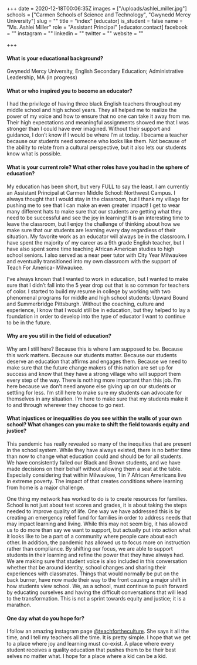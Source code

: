 +++
date = 2020-12-18T00:06:35Z
images = ["/uploads/ashlei_miller.jpg"]
schools = ["Carmen Schools of Science and Technology", "Gwynedd Mercy University"]
slug = ""
title = "index"
[educator]
is_student = false
name = "Ms. Ashlei Miller"
role = "Assistant Principal"
[educator.contact]
facebook = ""
instagram = ""
linkedin = ""
twitter = ""
website = ""

+++
#### What is your educational background?

Gwynedd Mercy University, English Secondary Education; Administrative Leadership, MA (in progress)

#### What or who inspired you to become an educator?

I had the privilege of having three black English teachers throughout my middle school and high school years. They all helped me to realize the power of my voice and how to ensure that no one can take it away from me. Their high expectations and meaningful assignments showed me that I was stronger than I could have ever imagined. Without their support and guidance, I don’t know if I would be where I’m at today. I became a teacher because our students need someone who looks like them. Not because of the ability to relate from a cultural perspective, but it also lets our students know what is possible.

#### What is your current role? What other roles have you had in the sphere of education?

My education has been short, but very FULL to say the least. I am currently an Assistant Principal at Carmen Middle School: Northwest Campus. I always thought that I would stay in the classroom, but I thank my village for pushing me to see that I can make an even greater impact! I get to wear many different hats to make sure that our students are getting what they need to be successful and see the joy in learning! It is an interesting time to leave the classroom, but I enjoy the challenge of thinking about how we make sure that our students are learning every day regardless of their situation. My favorite work as an educator will always be in the classroom. I have spent the majority of my career as a 9th grade English teacher, but I have also spent some time teaching African American studies to high school seniors. I also served as a near peer tutor with City Year Milwaukee and eventually transitioned into my own classroom with the support of Teach For America- Milwaukee.

I’ve always known that I wanted to work in education, but I wanted to make sure that I didn’t fall into the 5 year drop out that is so common for teachers of color. I started to build my resume in college by working with two phenomenal programs for middle and high school students: Upward Bound and Summerbridge Pittsburgh. Without the coaching, culture and experience, I know that I would still be in education, but they helped to lay a foundation in order to develop into the type of educator I want to continue to be in the future.

#### Why are you still in the field of education?

Why am I still here? Because this is where I am supposed to be. Because this work matters. Because our students matter. Because our students deserve an education that affirms and engages them. Because we need to make sure that the future change makers of this nation are set up for success and know that they have a strong village who will support them every step of the way. There is nothing more important than this job. I’m here because we don’t need anyone else giving up on our students or settling for less. I’m still here to make sure my students can advocate for themselves in any situation. I’m here to make sure that my students make it to and through wherever they choose to go next.

#### What injustices or inequalities do you see within the walls of your own school? What changes can you make to shift the field towards equity and justice?

This pandemic has really revealed so many of the inequities that are present in the school system. While they have always existed, there is no better time than now to change what education could and should be for all students. We have consistently failed our Black and Brown students, and we have made decisions on their behalf without allowing them a seat at the table. Especially considering that within Milwaukee, 1 in 7 African Americans live in extreme poverty. The impact of that creates conditions where learning from home is a major challenge.

One thing my network has worked to do is to create resources for families. School is not just about test scores and grades, it is about taking the steps needed to improve quality of life. One way we have addressed this is by creating an emergency relief fund for families in order to address needs that may impact learning and living. While this may not seem big, it has allowed us to do more than say we want to support, but actually put into action what it looks like to be a part of a community where people care about each other. In addition, the pandemic has allowed us to focus more on instruction rather than compliance. By shifting our focus, we are able to support students in their learning and refine the power that they have always had. We are making sure that student voice is also included in this conversation whether that be around identity, school changes and sharing their experiences with classmates. Things that would normally be put on the back burner, have now made their way to the front causing a major shift in how students view school. We, as a school, must continue to push forward by educating ourselves and having the difficult conversations that will lead to the transformation. This is not a sprint towards equity and justice; it is a marathon.

#### One day what do you hope for?

I follow an amazing instagram page [@teachfortheculture](https://www.instagram.com/teachfortheculture/). She says it all the time, and I tell my teachers all the time. It is pretty simple. I hope that we get to a place where joy and learning must co-exist. A place where every student receives a quality education that pushes them to be their best selves no matter what. I hope for a place where a kid can be a kid.